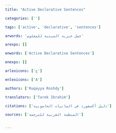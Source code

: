 ```yaml
---
title: "Active Declarative Sentences"

categories: ['']

tags: ['active', 'declarative', 'sentences']

arwords: 'جمل خبرية المبنية للمعلوم'

arexps: []

enwords: ['Active Declarative Sentences']

enexps: []

arlexicons: ['ج']

enlexicons: ['A']

authors: ['Ruqayya Roshdy']

translators: ['Tarek Ibrahim']

citations: ['دليل أكسفورد في السانيات الحاسوبية']

sources: ['المنظمة العربية للترجمة']


---
```

